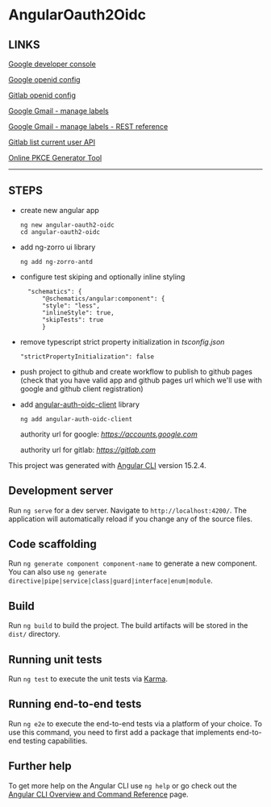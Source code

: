 # AngularOauth2Oidc

## LINKS

[Google developer console](https://console.cloud.google.com/apis/dashboard)

[Google openid config](https://accounts.google.com/.well-known/openid-configuration)

[Gitlab openid config](https://gitlab.com/.well-known/openid-configuration)


[Google Gmail - manage labels](https://developers.google.com/gmail/api/guides/labels)

[Google Gmail - manage labels - REST reference](https://developers.google.com/gmail/api/reference/rest/v1/users.labels)


[Gitlab list current user API](https://docs.gitlab.com/ee/api/users.html#for-non-administrator-users-1)

[Online PKCE Generator Tool](https://tonyxu-io.github.io/pkce-generator/)

---

## STEPS

* create new angular app
  ```
  ng new angular-oauth2-oidc
  cd angular-oauth2-oidc
  ```

* add ng-zorro ui library
  ```
  ng add ng-zorro-antd
  ```

* configure test skiping and optionally inline styling
  ```
    "schematics": {
        "@schematics/angular:component": {
        "style": "less",
        "inlineStyle": true,
        "skipTests": true
        }
  ```   

* remove typescript strict property initialization in *tsconfig.json*
  ```
  "strictPropertyInitialization": false
  ```

* push project to github and create workflow to publish to github pages
  (check that you have valid app and github pages url which we'll use with google and github client registration)

* add [angular-auth-oidc-client](https://github.com/damienbod/angular-auth-oidc-client) library
  ```
  ng add angular-auth-oidc-client
  ```
  authority url for google: *https://accounts.google.com*

  authority url for gitlab: *https://gitlab.com*


This project was generated with [Angular CLI](https://github.com/angular/angular-cli) version 15.2.4.

## Development server

Run `ng serve` for a dev server. Navigate to `http://localhost:4200/`. The application will automatically reload if you change any of the source files.

## Code scaffolding

Run `ng generate component component-name` to generate a new component. You can also use `ng generate directive|pipe|service|class|guard|interface|enum|module`.

## Build

Run `ng build` to build the project. The build artifacts will be stored in the `dist/` directory.

## Running unit tests

Run `ng test` to execute the unit tests via [Karma](https://karma-runner.github.io).

## Running end-to-end tests

Run `ng e2e` to execute the end-to-end tests via a platform of your choice. To use this command, you need to first add a package that implements end-to-end testing capabilities.

## Further help

To get more help on the Angular CLI use `ng help` or go check out the [Angular CLI Overview and Command Reference](https://angular.io/cli) page.
